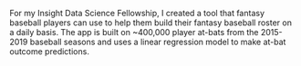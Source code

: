For my Insight Data Science Fellowship, I created a tool that fantasy baseball players can use to help them build their fantasy baseball roster on a daily basis. The app is built on ~400,000 player at-bats from the 2015-2019 baseball seasons and uses a linear regression model to make at-bat outcome predictions.